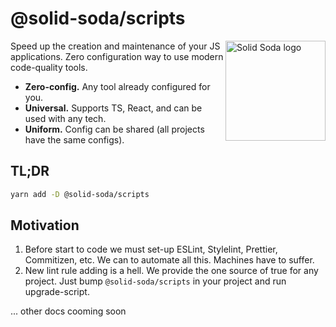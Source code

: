 # @solid-soda/scripts

<img src="https://raw.githubusercontent.com/solid-soda/assets/master/logo.png" align="right"
     alt="Solid Soda logo" width="160" height="160">

Speed up the creation and maintenance of your JS applications. Zero configuration way to use modern code-quality tools.

+ **Zero-config.** Any tool already configured for you.
+ **Universal.** Supports TS, React, and can be used with any tech.
+ **Uniform.** Config can be shared (all projects have the same configs).

## TL;DR

```sh
yarn add -D @solid-soda/scripts
```

## Motivation

1. Before start to code we must set-up ESLint, Stylelint, Prettier, Commitizen, etc. We can to automate all this. Machines have to suffer.
2. New lint rule adding is a hell. We provide the one source of true for any project. Just bump `@solid-soda/scripts` in your project and run upgrade-script.

... other docs cooming soon